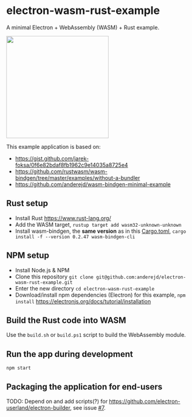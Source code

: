 electron-wasm-rust-example
==========================

A minimal Electron + WebAssembly (WASM) + Rust example.

<img src="https://user-images.githubusercontent.com/3704611/55944698-73ff7400-5c49-11e9-82f0-ade167ae2754.png" width="269px">

This example application is based on:

 - https://gist.github.com/jarek-foksa/0f6e82bdaf8fb1962c9e14035a8725e4
 - https://github.com/rustwasm/wasm-bindgen/tree/master/examples/without-a-bundler
 - https://github.com/anderejd/wasm-bindgen-minimal-example

Rust setup
----------

 - Install Rust <https://www.rust-lang.org/>
 - Add the WASM target, `rustup target add wasm32-unknown-unknown`
 - Install wasm-bindgen, the __same version__ as in this [Cargo.toml](Cargo.toml), `cargo install -f --version 0.2.47 wasm-bindgen-cli`

NPM setup
---------

 - Install Node.js & NPM
 - Clone this repository `git clone git@github.com:anderejd/electron-wasm-rust-example.git`
 - Enter the new directory `cd electron-wasm-rust-example`
 - Download/install npm dependencies (Electron) for this example, `npm install` <https://electronjs.org/docs/tutorial/installation>

Build the Rust code into WASM
-----------------------------

Use the `build.sh` or `build.ps1` script to build the WebAssembly module.

Run the app during development
------------------------------

`npm start`

Packaging the application for end-users
---------------------------------------

TODO: Depend on and add scripts(?) for <https://github.com/electron-userland/electron-builder>, see issue [#7].

[#7]: https://github.com/anderejd/electron-wasm-rust-example/issues/7
